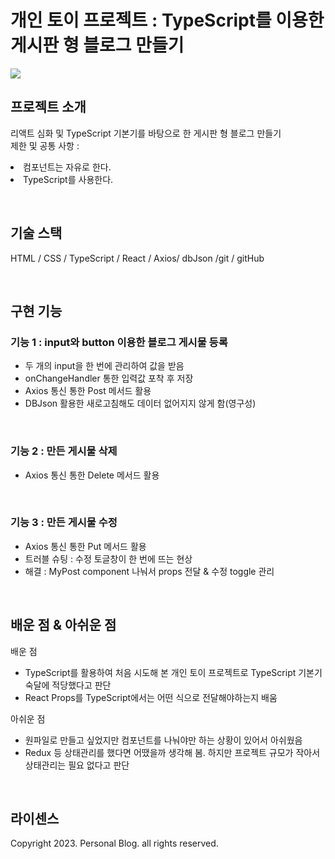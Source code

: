 # 개인 토이 프로젝트 : TypeScript를 이용한 게시판 형 블로그 만들기

<img src="/Users/daminan/Desktop/my-blog/src/asset/finish.png">

## 프로젝트 소개

<p align="justify">
리액트 심화 및 TypeScript 기본기를 바탕으로 한 게시판 형 블로그 만들기<br>
제한 및 공통 사항 : <br>
  <li> 컴포넌트는 자유로 한다.</li>
  <li> TypeScript를 사용한다.</li>
</p>

<br>

## 기술 스택

HTML / CSS / TypeScript / React / Axios/ dbJson /git / gitHub

<br>

## 구현 기능

### 기능 1 : input와 button 이용한 블로그 게시물 등록
- 두 개의 input을 한 번에 관리하여 값을 받음
- onChangeHandler 통한 입력값 포착 후 저장
- Axios 통신 통한 Post 메서드 활용
- DBJson 활용한 새로고침해도 데이터 없어지지 않게 함(영구성)

<br>

### 기능 2 : 만든 게시물 삭제
- Axios 통신 통한 Delete 메서드 활용

<br>

### 기능 3 : 만든 게시물 수정
- Axios 통신 통한 Put 메서드 활용
- 트러블 슈팅 : 수정 토글창이 한 번에 뜨는 현상
- 해결 :  MyPost component 나눠서 props 전달 & 수정 toggle 관리

<br>

## 배운 점 & 아쉬운 점


배운 점 <br>
- TypeScript를 활용하여 처음 시도해 본 개인 토이 프로젝트로 TypeScript 기본기 숙달에 적당했다고 판단
- React Props를 TypeScript에서는 어떤 식으로 전달해야하는지 배움

아쉬운 점 <br>
- 원파일로 만들고 싶었지만 컴포넌트를 나눠야만 하는 상황이 있어서 아쉬웠음
- Redux 등 상태관리를 했다면 어땠을까 생각해 봄. 하지만 프로젝트 규모가 작아서 상태관리는 필요 없다고 판단

<p align="justify">

</p>

<br>

## 라이센스

Copyright 2023. Personal Blog. all rights reserved.
